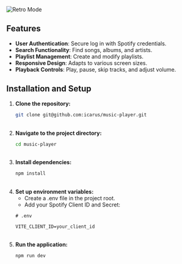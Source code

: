 ![Retro Mode](https://github.com/icarus/music-player/assets/119902348/8d468269-1f3f-437d-be55-31743d71e44d)

## Features
- **User Authentication**: Secure log in with Spotify credentials.
- **Search Functionality**: Find songs, albums, and artists.
- **Playlist Management**: Create and modify playlists.
- **Responsive Design**: Adapts to various screen sizes.
- **Playback Controls**: Play, pause, skip tracks, and adjust volume.

## Installation and Setup
1. **Clone the repository:**
   ```bash
   git clone git@github.com:icarus/music-player.git
   ```
   &nbsp;
2. **Navigate to the project directory:**
   ```bash
   cd music-player
   ```
   &nbsp;
3. **Install dependencies:**
   ```bash
   npm install  
   ```
   &nbsp;
4. **Set up environment variables:**
   - Create a .env file in the project root.
   - Add your Spotify Client ID and Secret:
&nbsp;
&nbsp;
   ```env
   # .env
   
   VITE_CLIENT_ID=your_client_id
   ```
   &nbsp; 
5. **Run the application:**
   ```bash
   npm run dev  
   ```

